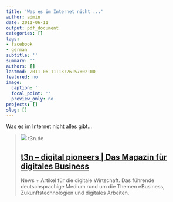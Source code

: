 ```yaml
---
title: 'Was es im Internet nicht ...'
author: admin
date: 2011-06-11
output: pdf_document
categories: []
tags:
- facebook
- german
subtitle: ''
summary: ''
authors: []
lastmod: 2011-06-11T13:26:57+02:00
featured: no
image:
  caption: ''
  focal_point: ''
  preview_only: no
projects: []
slug: []
---
```

Was es im Internet nicht alles gibt...
> [![](https://storage.googleapis.com/t3n-de/assets/t3n/2018/images/t3n-og-1200x630.png)](http://t3n.de/news/silk-road-gefaehrdet-bitcoins-314505/)
> t3n.de
> ## [t3n  – digital pioneers | Das Magazin für digitales Business](http://t3n.de/news/silk-road-gefaehrdet-bitcoins-314505/)
>
>News + Artikel für die digitale Wirtschaft. Das führende deutschsprachige Medium rund um die Themen eBusiness, Zukunftstechnologien und digitales Arbeiten.

